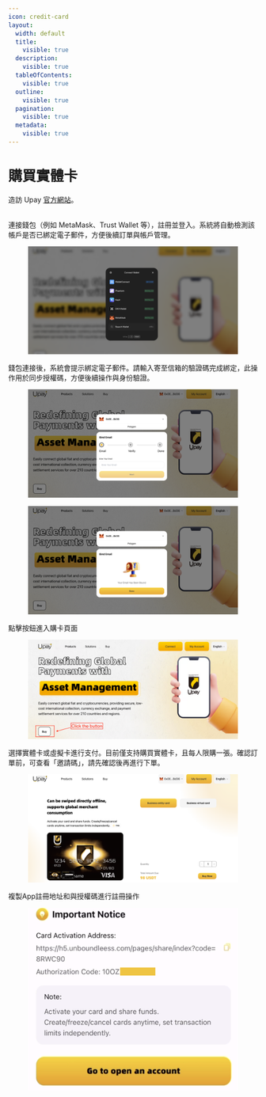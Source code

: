```yaml
---
icon: credit-card
layout:
  width: default
  title:
    visible: true
  description:
    visible: true
  tableOfContents:
    visible: true
  outline:
    visible: true
  pagination:
    visible: true
  metadata:
    visible: true
---
```


# 購買實體卡

造訪 Upay [官方網站](https://www.ubdpay.com/)。

\
連接錢包（例如 MetaMask、Trust Wallet 等），註冊並登入。系統將自動檢測該帳戶是否已綁定電子郵件，方便後續訂單與帳戶管理。

<figure><img src="../.gitbook/assets/截屏2025-09-08 20.17.41.png" alt=""><figcaption></figcaption></figure>

錢包連接後，系統會提示綁定電子郵件。請輸入寄至信箱的驗證碼完成綁定，此操作用於同步授權碼，方便後續操作與身份驗證。

<div><figure><img src="../.gitbook/assets/截屏2025-09-08 20.20.37.png" alt=""><figcaption></figcaption></figure> <figure><img src="../.gitbook/assets/截屏2025-09-08 20.21.15.png" alt=""><figcaption></figcaption></figure></div>

點擊按鈕進入購卡頁面

<figure><img src="../.gitbook/assets/image (1).png" alt=""><figcaption></figcaption></figure>

選擇實體卡或虛擬卡進行支付。目前僅支持購買實體卡，且每人限購一張。確認訂單前，可查看「邀請碼」，請先確認後再進行下單。

<figure><img src="../.gitbook/assets/截屏2025-09-08 20.26.34.png" alt=""><figcaption></figcaption></figure>

複製App註冊地址和與授權碼進行註冊操作

<figure><img src="../.gitbook/assets/截屏2025-09-08 20.40.44.png" alt=""><figcaption></figcaption></figure>



